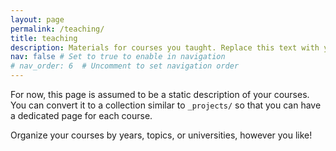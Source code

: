 ```yaml
---
layout: page
permalink: /teaching/
title: teaching
description: Materials for courses you taught. Replace this text with your description.
nav: false # Set to true to enable in navigation
# nav_order: 6  # Uncomment to set navigation order
---
```


For now, this page is assumed to be a static description of your courses. You can convert it to a collection similar to `_projects/` so that you can have a dedicated page for each course.

Organize your courses by years, topics, or universities, however you like!
